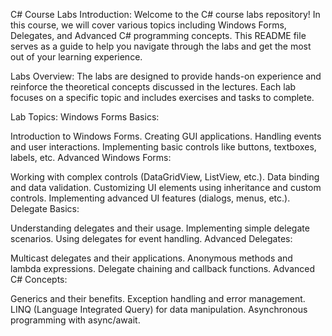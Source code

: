 C# Course Labs
Introduction:
Welcome to the C# course labs repository! In this course, we will cover various topics including Windows Forms, Delegates, and Advanced C# programming concepts. This README file serves as a guide to help you navigate through the labs and get the most out of your learning experience.

Labs Overview:
The labs are designed to provide hands-on experience and reinforce the theoretical concepts discussed in the lectures. Each lab focuses on a specific topic and includes exercises and tasks to complete.

Lab Topics:
Windows Forms Basics:

Introduction to Windows Forms.
Creating GUI applications.
Handling events and user interactions.
Implementing basic controls like buttons, textboxes, labels, etc.
Advanced Windows Forms:

Working with complex controls (DataGridView, ListView, etc.).
Data binding and data validation.
Customizing UI elements using inheritance and custom controls.
Implementing advanced UI features (dialogs, menus, etc.).
Delegate Basics:

Understanding delegates and their usage.
Implementing simple delegate scenarios.
Using delegates for event handling.
Advanced Delegates:

Multicast delegates and their applications.
Anonymous methods and lambda expressions.
Delegate chaining and callback functions.
Advanced C# Concepts:

Generics and their benefits.
Exception handling and error management.
LINQ (Language Integrated Query) for data manipulation.
Asynchronous programming with async/await.
